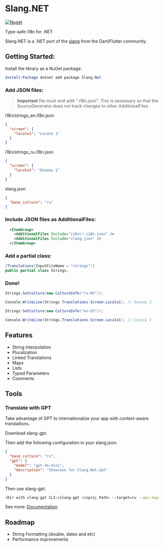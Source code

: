 # Slang.NET

[![Nuget](https://img.shields.io/nuget/v/Slang.Net?label=Slang.Net)](https://www.nuget.org/packages/Slang.Net)

Type-safe i18n for .NET

Slang.NET is a .NET port of the [slang](https://pub.dev/packages/slang) from the Dart/Flutter community.

## Getting Started:

Install the library as a NuGet package:

```powershell
Install-Package dotnet add package Slang.Net
```

### Add JSON files:
> **Important** file must end with ".i18n.json". This is necessary so that the SourceGenerator does not track changes to other AdditionalFiles.

i18n/strings_en.i18n.json

```json
{
  "screen": {
    "locale1": "Locale 1"
  }
}
```

i18n/strings_ru.i18n.json

```json
{
  "screen": {
    "locale1": "Локаль 1"
  }
}
```

slang.json

```json
{
  "base_culture": "ru"
}
```

### Include JSON files as AdditionalFiles:

```xml
  <ItemGroup>
    <AdditionalFiles Include="i18n\*.i18n.json" />
    <AdditionalFiles Include="slang.json" />
  </ItemGroup>
```


### Add a partial class:

``` csharp
[Translations(InputFileName = "strings")]
public partial class Strings;
```

### Done! 

```csharp
Strings.SetCulture(new CultureInfo("ru-RU")); 

Console.WriteLine(Strings.Translations.Screen.Locale1); // Локаль 1

Strings.SetCulture(new CultureInfo("en-US"));

Console.WriteLine(Strings.Translations.Screen.Locale1); // Locale 1
```

## Features

- String Interpolation
- Pluralization
- Linked Translations
- Maps
- Lists
- Typed Parameters
- Comments

## Tools

### Translate with GPT

Take advantage of GPT to internationalize your app with context-aware translations.

Download slang-gpt.

Then add the following configuration in your slang.json:

```json
{
  "base_culture": "ru",
  "gpt": {
    "model": "gpt-4o-mini",
    "description": "Showcase for Slang.Net.Gpt"
  }
}
```

Then use slang-gpt:

```bash
<Dir with slang-gpt CLI>/slang-gpt <csproj Path> --target=ru --api-key=<open-ai-gpt-api-key>
```

See more: [Documentation](https://github.com/egorozh/Slang.NET/tree/develop/Slang.Gpt.Cli)

## Roadmap

- String Formatting (double, dates and etc)
- Performance improvements
